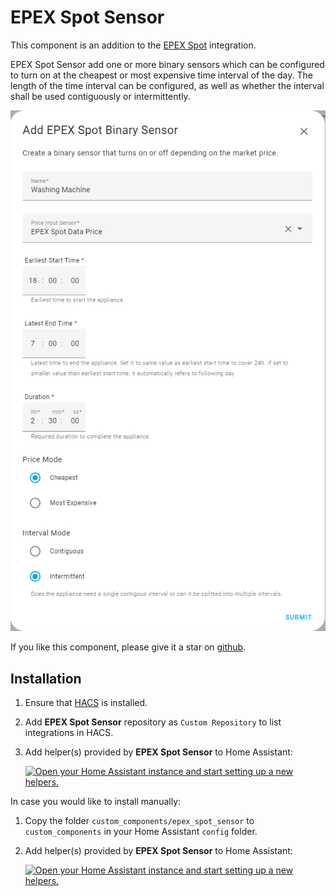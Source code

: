 # EPEX Spot Sensor

This component is an addition to the [EPEX Spot](https://github.com/mampfes/ha_epex_spot) integration.

EPEX Spot Sensor add one or more binary sensors which can be configured to turn on at the cheapest or most expensive time interval of the day. The length of the time interval can be configured, as well as whether the interval shall be used contiguously or intermittently.

![Helper Sensor](/images/setup.png)


If you like this component, please give it a star on [github](https://github.com/mampfes/hacs_epex_spot_sensor).

## Installation

1. Ensure that [HACS](https://hacs.xyz) is installed.

2. Add **EPEX Spot Sensor** repository as `Custom Repository` to list integrations in HACS.

3. Add helper(s) provided by **EPEX Spot Sensor** to Home Assistant:

   [![Open your Home Assistant instance and start setting up a new helpers.](https://my.home-assistant.io/badges/config_flow_start.svg)](https://my.home-assistant.io/redirect/config_flow_start?domain=epex_spot_sensor)

In case you would like to install manually:

1. Copy the folder `custom_components/epex_spot_sensor` to `custom_components` in your Home Assistant `config` folder.
2. Add helper(s) provided by **EPEX Spot Sensor** to Home Assistant:

   [![Open your Home Assistant instance and start setting up a new helpers.](https://my.home-assistant.io/badges/config_flow_start.svg)](https://my.home-assistant.io/redirect/config_flow_start?domain=epex_spot_sensor)
